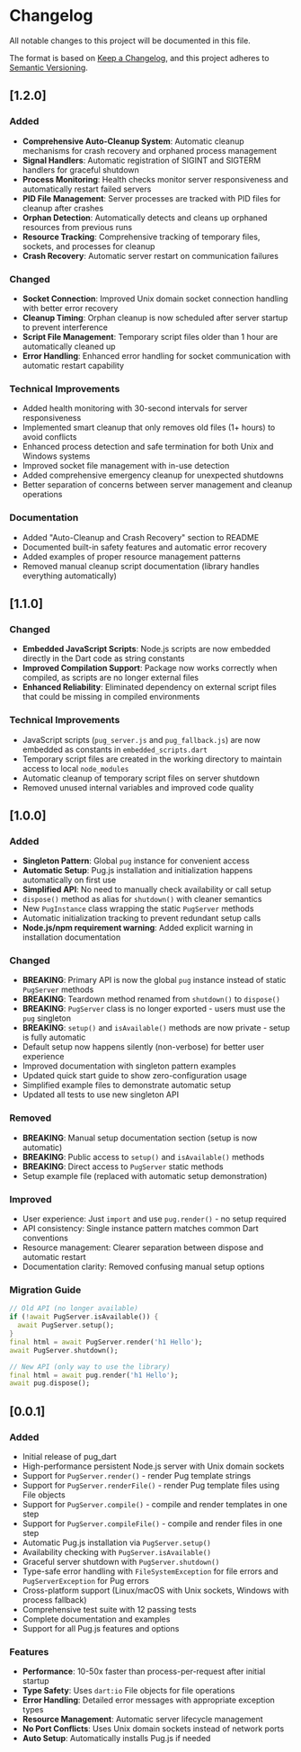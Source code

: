 # Changelog

All notable changes to this project will be documented in this file.

The format is based on [Keep a Changelog](https://keepachangelog.com/en/1.0.0/),
and this project adheres to [Semantic Versioning](https://semver.org/spec/v2.0.0.html).

## [1.2.0]

### Added
- **Comprehensive Auto-Cleanup System**: Automatic cleanup mechanisms for crash recovery and orphaned process management
- **Signal Handlers**: Automatic registration of SIGINT and SIGTERM handlers for graceful shutdown
- **Process Monitoring**: Health checks monitor server responsiveness and automatically restart failed servers
- **PID File Management**: Server processes are tracked with PID files for cleanup after crashes
- **Orphan Detection**: Automatically detects and cleans up orphaned resources from previous runs
- **Resource Tracking**: Comprehensive tracking of temporary files, sockets, and processes for cleanup
- **Crash Recovery**: Automatic server restart on communication failures

### Changed
- **Socket Connection**: Improved Unix domain socket connection handling with better error recovery
- **Cleanup Timing**: Orphan cleanup is now scheduled after server startup to prevent interference
- **Script File Management**: Temporary script files older than 1 hour are automatically cleaned up
- **Error Handling**: Enhanced error handling for socket communication with automatic restart capability

### Technical Improvements
- Added health monitoring with 30-second intervals for server responsiveness
- Implemented smart cleanup that only removes old files (1+ hours) to avoid conflicts
- Enhanced process detection and safe termination for both Unix and Windows systems
- Improved socket file management with in-use detection
- Added comprehensive emergency cleanup for unexpected shutdowns
- Better separation of concerns between server management and cleanup operations

### Documentation
- Added "Auto-Cleanup and Crash Recovery" section to README
- Documented built-in safety features and automatic error recovery
- Added examples of proper resource management patterns
- Removed manual cleanup script documentation (library handles everything automatically)

## [1.1.0]

### Changed
- **Embedded JavaScript Scripts**: Node.js scripts are now embedded directly in the Dart code as string constants
- **Improved Compilation Support**: Package now works correctly when compiled, as scripts are no longer external files
- **Enhanced Reliability**: Eliminated dependency on external script files that could be missing in compiled environments

### Technical Improvements
- JavaScript scripts (`pug_server.js` and `pug_fallback.js`) are now embedded as constants in `embedded_scripts.dart`
- Temporary script files are created in the working directory to maintain access to local `node_modules`
- Automatic cleanup of temporary script files on server shutdown
- Removed unused internal variables and improved code quality

## [1.0.0]

### Added
- **Singleton Pattern**: Global `pug` instance for convenient access
- **Automatic Setup**: Pug.js installation and initialization happens automatically on first use
- **Simplified API**: No need to manually check availability or call setup
- `dispose()` method as alias for `shutdown()` with cleaner semantics
- New `PugInstance` class wrapping the static `PugServer` methods
- Automatic initialization tracking to prevent redundant setup calls
- **Node.js/npm requirement warning**: Added explicit warning in installation documentation

### Changed
- **BREAKING**: Primary API is now the global `pug` instance instead of static `PugServer` methods
- **BREAKING**: Teardown method renamed from `shutdown()` to `dispose()` 
- **BREAKING**: `PugServer` class is no longer exported - users must use the `pug` singleton
- **BREAKING**: `setup()` and `isAvailable()` methods are now private - setup is fully automatic
- Default setup now happens silently (non-verbose) for better user experience
- Improved documentation with singleton pattern examples
- Updated quick start guide to show zero-configuration usage
- Simplified example files to demonstrate automatic setup
- Updated all tests to use new singleton API

### Removed
- **BREAKING**: Manual setup documentation section (setup is now automatic)
- **BREAKING**: Public access to `setup()` and `isAvailable()` methods
- **BREAKING**: Direct access to `PugServer` static methods
- Setup example file (replaced with automatic setup demonstration)

### Improved
- User experience: Just `import` and use `pug.render()` - no setup required
- API consistency: Single instance pattern matches common Dart conventions
- Resource management: Clearer separation between dispose and automatic restart
- Documentation clarity: Removed confusing manual setup options

### Migration Guide
```dart
// Old API (no longer available)
if (!await PugServer.isAvailable()) {
  await PugServer.setup();
}
final html = await PugServer.render('h1 Hello');
await PugServer.shutdown();

// New API (only way to use the library)
final html = await pug.render('h1 Hello');
await pug.dispose();
```

## [0.0.1]

### Added
- Initial release of pug_dart
- High-performance persistent Node.js server with Unix domain sockets
- Support for `PugServer.render()` - render Pug template strings
- Support for `PugServer.renderFile()` - render Pug template files using File objects
- Support for `PugServer.compile()` - compile and render templates in one step
- Support for `PugServer.compileFile()` - compile and render files in one step
- Automatic Pug.js installation via `PugServer.setup()`
- Availability checking with `PugServer.isAvailable()`
- Graceful server shutdown with `PugServer.shutdown()`
- Type-safe error handling with `FileSystemException` for file errors and `PugServerException` for Pug errors
- Cross-platform support (Linux/macOS with Unix sockets, Windows with process fallback)
- Comprehensive test suite with 12 passing tests
- Complete documentation and examples
- Support for all Pug.js features and options

### Features
- **Performance**: 10-50x faster than process-per-request after initial startup
- **Type Safety**: Uses `dart:io` File objects for file operations
- **Error Handling**: Detailed error messages with appropriate exception types
- **Resource Management**: Automatic server lifecycle management
- **No Port Conflicts**: Uses Unix domain sockets instead of network ports
- **Auto Setup**: Automatically installs Pug.js if needed 